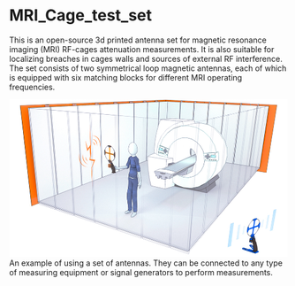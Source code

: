 # MRI_Cage_test_set
This is an open-source 3d printed antenna set for magnetic resonance imaging (MRI) RF-cages attenuation measurements. It is also suitable for localizing breaches in cages walls and sources of external RF interference. The set consists of two symmetrical loop magnetic antennas, each of which is equipped with six matching blocks for different MRI operating frequencies.

![Photo of the antennas set](/Pictures/01_Cage.jpg)
An example of using a set of antennas. They can be connected to any type of measuring equipment or signal generators to perform measurements.
